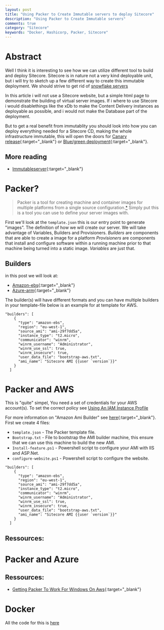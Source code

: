 ```yaml
---
layout: post
title: "Using Packer to Create Immutable servers to deploy Sitecore"
description: "Using Packer to Create Immutable servers"
comments: true
category: "Sitecore"
keywords: "Docker, Hashicorp, Packer, Sitecore"
---
```


# Abstract #
Well I think it is interesting to see how we can utilize different tool to build and deploy Sitecore. Sitecore is in nature not a very kind deployable unit, but i will try to sketch up a few different way to create this immutable deployment.
We should strive to get rid of [snowflake servers]()

In this article i will not use a Sitecore website, but a simple html page to demonstrate the building of virtual server images. 
If i where to use Sitecore i would disablethings like the xDb to make the Content Delivery instances as deployable as possible, and i would not make the Database part of the deployment. 

But to get a real benefit from immutablity you should look into how you can deploy everything needed for a Sitecore CD, making the whole infrastructure immutable, this will open the doors for [Canary release](https://martinfowler.com/bliki/CanaryRelease.html){:target="_blank"} or [Blue/green deployment](https://martinfowler.com/bliki/BlueGreenDeployment.html){:target="_blank"}.

## More reading ##
* [Immutableserver](https://martinfowler.com/bliki/ImmutableServer.html){:target="_blank"}

# Packer? #
> Packer is a tool for creating machine and container images for multiple platforms from a single source configuration.[*](https://www.packer.io/)
Simply put this is a tool you can use to define your server images with. 

First we'll look at the `template.json` this is our entry point to generate "images". The definition of how we will create our server. 
We will take advantage of Variables, Builders and Provisioners. 
*Builders* are components that are able to create a image for a platform
*Provisioners* are components that install and configure software within a running machine prior to that machine being turned into a static image. 
*Variables* are just that.



## Builders ##
in this post we will look at:
* [Amazon-ebs](https://www.packer.io/docs/builders/amazon.html){:target="_blank"}
* [Azure-arm](https://www.packer.io/docs/builders/azure-arm.html){:target="_blank"}

The builder(s) will have different formats and you can have multiple builders in your template-file below is an example for at template for AWS. 

```
"builders": [
    {
      "type": "amazon-ebs",    
      "region": "eu-west-1",
      "source_ami": "ami-29f7dd5a",
      "instance_type": "t2.micro",
      "communicator": "winrm",
      "winrm_username": "Administrator",
      "winrm_use_ssl": true,
      "winrm_insecure": true,
      "user_data_file": "bootstrap-aws.txt",
      "ami_name": "Sitecore AMI {{user `version`}}"
    }
  ]
```

# Packer and AWS #
This is "quite" simpel, You need a set of credentials for your AWS account(s). To set the correct policy see [Using An IAM Instance Profile](https://www.packer.io/docs/builders/amazon.html#using-an-iam-instance-profile)

For more information on "Amazon Ami Builder" see [here](https://www.packer.io/docs/builders/amazon.html#using-an-iam-instance-profile){:target="_blank"}.
First we create 4 files:
* `template.json` - The Packer template file.
* `Bootstrap.txt` - File to bootstrap the AMI builder machine, this ensure that we can use this machine to build the new AMI.
* `Install-feature.ps1` - Powershell script to configure your AMI with IIS and ASP.Net.
* `configure-website.ps1` - Powershell script to configure the website.

```
"builders": [
    {
      "type": "amazon-ebs",    
      "region": "eu-west-1",
      "source_ami": "ami-29f7dd5a",
      "instance_type": "t2.micro",
      "communicator": "winrm",
      "winrm_username": "Administrator",
      "winrm_use_ssl": true,
      "winrm_insecure": true,
      "user_data_file": "bootstrap-aws.txt",
      "ami_name": "Sitecore AMI {{user `version`}}"
    }
  ]
```

## Ressources: ##


# Packer and Azure #


## Ressources: ##
* [Getting Packer To Work For Windows On Aws](http://blog.petegoo.com/2016/05/10/packer-aws-windows/){:target="_blank"}


# Docker #

All the code for this is [here](https://github.com/magudb/packer-sitecore)